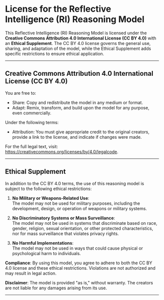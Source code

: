 # License for the Reflective Intelligence (RI) Reasoning Model

This Reflective Intelligence (RI) Reasoning Model is licensed under the **Creative Commons Attribution 4.0 International License (CC BY 4.0)** with an **Ethical Supplement**. The CC BY 4.0 license governs the general use, sharing, and adaptation of the model, while the Ethical Supplement adds specific restrictions to ensure ethical application.

---

## Creative Commons Attribution 4.0 International License (CC BY 4.0)

You are free to:
- Share: Copy and redistribute the model in any medium or format.
- Adapt: Remix, transform, and build upon the model for any purpose, even commercially.

Under the following terms:
- Attribution: You must give appropriate credit to the original creators, provide a link to the license, and indicate if changes were made.

For the full legal text, visit: <https://creativecommons.org/licenses/by/4.0/legalcode>.

---

## Ethical Supplement

In addition to the CC BY 4.0 terms, the use of this reasoning model is subject to the following ethical restrictions:

1. **No Military or Weapons-Related Use**:  
   The model may not be used for military purposes, including the development, design, or operation of weapons or military systems.

2. **No Discriminatory Systems or Mass Surveillance**:  
   The model may not be used in systems that discriminate based on race, gender, religion, sexual orientation, or other protected characteristics, nor for mass surveillance that violates privacy rights.

3. **No Harmful Implementations**:  
   The model may not be used in ways that could cause physical or psychological harm to individuals.

**Compliance**: By using this model, you agree to adhere to both the CC BY 4.0 license and these ethical restrictions. Violations are not authorized and may result in legal action.

**Disclaimer**: The model is provided "as is," without warranty. The creators are not liable for any damages arising from its use.

---
